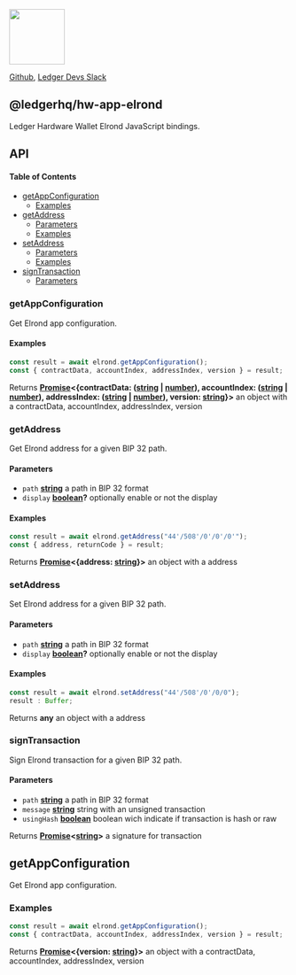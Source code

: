 <img src="https://user-images.githubusercontent.com/211411/34776833-6f1ef4da-f618-11e7-8b13-f0697901d6a8.png" height="100" />

[Github](https://github.com/LedgerHQ/ledgerjs/),
[Ledger Devs Slack](https://ledger-dev.slack.com/)

## @ledgerhq/hw-app-elrond

Ledger Hardware Wallet Elrond JavaScript bindings.

## API

<!-- Generated by documentation.js. Update this documentation by updating the source code. -->

#### Table of Contents

*   [getAppConfiguration](#getappconfiguration)
    *   [Examples](#examples)
*   [getAddress](#getaddress)
    *   [Parameters](#parameters)
    *   [Examples](#examples-1)
*   [setAddress](#setaddress)
    *   [Parameters](#parameters-1)
    *   [Examples](#examples-2)
*   [signTransaction](#signtransaction)
    *   [Parameters](#parameters-2)

### getAppConfiguration

Get Elrond app configuration.

#### Examples

```javascript
const result = await elrond.getAppConfiguration();
const { contractData, accountIndex, addressIndex, version } = result;
```

Returns **[Promise](https://developer.mozilla.org/docs/Web/JavaScript/Reference/Global_Objects/Promise)<{contractData: ([string](https://developer.mozilla.org/docs/Web/JavaScript/Reference/Global_Objects/String) | [number](https://developer.mozilla.org/docs/Web/JavaScript/Reference/Global_Objects/Number)), accountIndex: ([string](https://developer.mozilla.org/docs/Web/JavaScript/Reference/Global_Objects/String) | [number](https://developer.mozilla.org/docs/Web/JavaScript/Reference/Global_Objects/Number)), addressIndex: ([string](https://developer.mozilla.org/docs/Web/JavaScript/Reference/Global_Objects/String) | [number](https://developer.mozilla.org/docs/Web/JavaScript/Reference/Global_Objects/Number)), version: [string](https://developer.mozilla.org/docs/Web/JavaScript/Reference/Global_Objects/String)}>** an object with a contractData, accountIndex, addressIndex, version

### getAddress

Get Elrond address for a given BIP 32 path.

#### Parameters

*   `path` **[string](https://developer.mozilla.org/docs/Web/JavaScript/Reference/Global_Objects/String)** a path in BIP 32 format
*   `display` **[boolean](https://developer.mozilla.org/docs/Web/JavaScript/Reference/Global_Objects/Boolean)?** optionally enable or not the display

#### Examples

```javascript
const result = await elrond.getAddress("44'/508'/0'/0'/0'");
const { address, returnCode } = result;
```

Returns **[Promise](https://developer.mozilla.org/docs/Web/JavaScript/Reference/Global_Objects/Promise)<{address: [string](https://developer.mozilla.org/docs/Web/JavaScript/Reference/Global_Objects/String)}>** an object with a address

### setAddress

Set Elrond address for a given BIP 32 path.

#### Parameters

*   `path` **[string](https://developer.mozilla.org/docs/Web/JavaScript/Reference/Global_Objects/String)** a path in BIP 32 format
*   `display` **[boolean](https://developer.mozilla.org/docs/Web/JavaScript/Reference/Global_Objects/Boolean)?** optionally enable or not the display

#### Examples

```javascript
const result = await elrond.setAddress("44'/508'/0'/0/0");
result : Buffer;
```

Returns **any** an object with a address

### signTransaction

Sign Elrond transaction for a given BIP 32 path.

#### Parameters

*   `path` **[string](https://developer.mozilla.org/docs/Web/JavaScript/Reference/Global_Objects/String)** a path in BIP 32 format
*   `message` **[string](https://developer.mozilla.org/docs/Web/JavaScript/Reference/Global_Objects/String)** string with an unsigned transaction
*   `usingHash` **[boolean](https://developer.mozilla.org/docs/Web/JavaScript/Reference/Global_Objects/Boolean)** boolean wich indicate if transaction is hash or raw

Returns **[Promise](https://developer.mozilla.org/docs/Web/JavaScript/Reference/Global_Objects/Promise)<[string](https://developer.mozilla.org/docs/Web/JavaScript/Reference/Global_Objects/String)>** a signature for transaction

## getAppConfiguration

Get Elrond app configuration.

### Examples

```javascript
const result = await elrond.getAppConfiguration();
const { contractData, accountIndex, addressIndex, version } = result;
```

Returns **[Promise][11]<{version: [string][12]}>** an object with a contractData, accountIndex, addressIndex, version

[1]: #getappconfiguration

[2]: #examples

[3]: #getaddress

[4]: #parameters

[5]: #examples-1

[6]: #setaddress

[7]: #parameters-1

[8]: #examples-2

[9]: #signtransaction

[10]: #parameters-2

[11]: https://developer.mozilla.org/docs/Web/JavaScript/Reference/Global_Objects/Promise

[12]: https://developer.mozilla.org/docs/Web/JavaScript/Reference/Global_Objects/String

[13]: https://developer.mozilla.org/docs/Web/JavaScript/Reference/Global_Objects/Boolean
